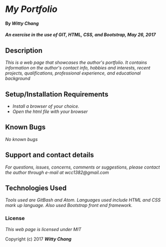 # _My Portfolio_

#### By _**Witty Chang**_

#### _An exercise in the use of GIT, HTML, CSS, and Bootstrap, May 26, 2017_

## Description

_This is a web page that showcases the author's portfolio. It contains information on the author's contact info, hobbies and interests, recent projects, qualifications, professional experience, and educational background_

## Setup/Installation Requirements

* _Install a browser of your choice._
* _Open the html file with your browser_



## Known Bugs

_No known bugs_

## Support and contact details

_For questions, issues, concerns, comments or suggestions, please contact the author through e-mail at wcc1382@gmail.com_

## Technologies Used

_Tools used are GitBash and Atom. Languages used include HTML and CSS mark up language. Also used Bootstrap front end framework._

### License

*This web page is licensed under MIT*

Copyright (c) 2017 **_Witty Chang_**
